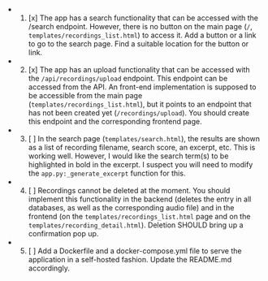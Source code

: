 - 1. [x] The app has a search functionality that can be accessed with the /search endpoint.
         However, there is no button on the main page (`/`, `templates/recordings_list.html`) to access it. Add a button or a
         link to go to the search page. Find a suitable location for the button or link.
- 2. [x] The app has an upload functionality that can be accessed with the
         `/api/recordings/upload`
         endpoint. This endpoint can be accessed from the API. An front-end implementation is supposed to be accessible from the main page (`templates/recordings_list.html`), but it points to an endpoint that has not been created yet (`/recordings/upload`). You should create this endpoint and the corresponding frontend page.
- 3. [ ] In the search page (`templates/search.html`), the results are shown as a list
         of recording filename, search score, an excerpt, etc. This is working well. However,
         I would like the search term(s) to be highlighted in bold in the excerpt. I
         suspect you will need to modify the `app.py:_generate_excerpt` function for this.
- 4. [ ] Recordings cannot be deleted at the moment. You should implement this
         functionality in the backend (deletes the entry in all databases, as well as the
         corresponding audio file) and in the frontend (on the `templates/recordings_list.html`
         page and on the `templates/recording_detail.html`). Deletion SHOULD bring up a
         confirmation pop up.
- 5. [ ] Add a Dockerfile and a docker-compose.yml file to serve the application in a
         self-hosted fashion. Update the README.md accordingly.
